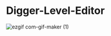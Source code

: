 # Digger-Level-Editor
 ![ezgif com-gif-maker (1)](https://user-images.githubusercontent.com/74188589/136412314-085ed2f6-c92c-49e7-a1ba-df32093023d3.gif)

